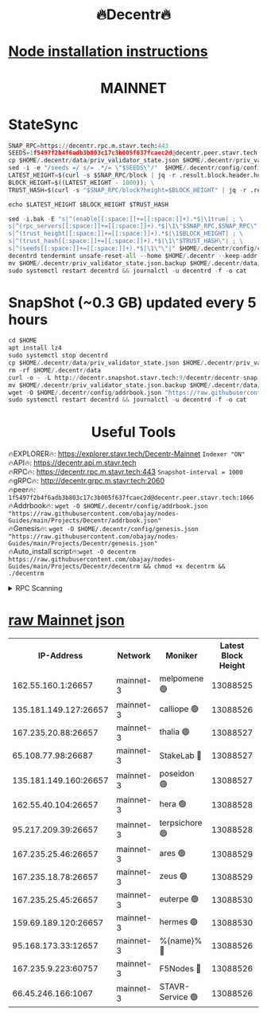 <h1 align="center"> 🔥Decentr🔥</h1>

[Node installation instructions](https://github.com/obajay/nodes-Guides/tree/main/Projects/Decentr)
=
<h1 align="center"> MAINNET</h1>

# StateSync
```python
SNAP_RPC=https://decentr.rpc.m.stavr.tech:443
SEEDS=1f5497f2b4f6adb3b803c17c3b005f637fcaec2d@decentr.peer.stavr.tech:1066
cp $HOME/.decentr/data/priv_validator_state.json $HOME/.decentr/priv_validator_state.json.backup
sed -i -e "/seeds =/ s/= .*/= \"$SEEDS\"/"  $HOME/.decentr/config/config.toml
LATEST_HEIGHT=$(curl -s $SNAP_RPC/block | jq -r .result.block.header.height); \
BLOCK_HEIGHT=$((LATEST_HEIGHT - 1000)); \
TRUST_HASH=$(curl -s "$SNAP_RPC/block?height=$BLOCK_HEIGHT" | jq -r .result.block_id.hash)

echo $LATEST_HEIGHT $BLOCK_HEIGHT $TRUST_HASH

sed -i.bak -E "s|^(enable[[:space:]]+=[[:space:]]+).*$|\1true| ; \
s|^(rpc_servers[[:space:]]+=[[:space:]]+).*$|\1\"$SNAP_RPC,$SNAP_RPC\"| ; \
s|^(trust_height[[:space:]]+=[[:space:]]+).*$|\1$BLOCK_HEIGHT| ; \
s|^(trust_hash[[:space:]]+=[[:space:]]+).*$|\1\"$TRUST_HASH\"| ; \
s|^(seeds[[:space:]]+=[[:space:]]+).*$|\1\"\"|" $HOME/.decentr/config/config.toml
decentrd tendermint unsafe-reset-all --home $HOME/.decentr --keep-addr-book
mv $HOME/.decentr/priv_validator_state.json.backup $HOME/.decentr/data/priv_validator_state.json
sudo systemctl restart decentrd && journalctl -u decentrd -f -o cat
```
# SnapShot (~0.3 GB) updated every 5 hours
```python
cd $HOME
apt install lz4
sudo systemctl stop decentrd
cp $HOME/.decentr/data/priv_validator_state.json $HOME/.decentr/priv_validator_state.json.backup
rm -rf $HOME/.decentr/data
curl -o - -L http://decentr.snapshot.stavr.tech:9/decentr/decentr-snap.tar.lz4 | lz4 -c -d - | tar -x -C $HOME/.decentr --strip-components 2
mv $HOME/.decentr/priv_validator_state.json.backup $HOME/.decentr/data/priv_validator_state.json
wget -O $HOME/.decentr/config/addrbook.json "https://raw.githubusercontent.com/obajay/nodes-Guides/main/Projects/Decentr/addrbook.json"
sudo systemctl restart decentrd && journalctl -u decentrd -f -o cat
```

 <h1 align="center"> Useful Tools</h1>

🔥EXPLORER🔥:     https://explorer.stavr.tech/Decentr-Mainnet        `Indexer "ON"` \
🔥API🔥:          https://decentr.api.m.stavr.tech \
🔥RPC🔥:          https://decentr.rpc.m.stavr.tech:443              `Snapshot-interval = 1000` \
🔥gRPC🔥:         http://decentr.grpc.m.stavr.tech:2060 \
🔥peer🔥:         `1f5497f2b4f6adb3b803c17c3b005f637fcaec2d@decentr.peer.stavr.tech:1066` \
🔥Addrbook🔥:  `wget -O $HOME/.decentr/config/addrbook.json "https://raw.githubusercontent.com/obajay/nodes-Guides/main/Projects/Decentr/addrbook.json"` \
🔥Genesis🔥:  `wget -O $HOME/.decentr/config/genesis.json "https://raw.githubusercontent.com/obajay/nodes-Guides/main/Projects/Decentr/genesis.json"` \
🔥Auto_install script🔥:`wget -O decentrm https://raw.githubusercontent.com/obajay/nodes-Guides/main/Projects/Decentr/decentrm && chmod +x decentrm && ./decentrm`

<details>
<summary>RPC Scanning</summary>

<h2 align="center"> We scan nodes in real time every 4 hours. And we provide the final result of RPC endpoints.
We cannot influence the operation of these nodes in any way. </h2>


```python
If Voting Power is higher than 0 --> then the Node is a validator of the network and may be subject to attack and be a potential threat to the chain.
```
```python
We marked such validators with a red symbol
```

</details>

[raw Mainnet json](https://rpc-check.decentrm.stavr.tech/decentrm/rpc-decentrm-result.json)
=



<table><tr><th>IP-Address</th><th>Network</th><th>Moniker</th><th>Latest Block Height</th><th>Earliest Block Height</th><th>Catching Up</th><th>Tx Index</th><th>Voting Power</th><th>Scan Time</th></tr><tr><td>162.55.160.1:26657</td><td>mainnet-3</td><td>melpomene 🟢</td><td>13088525</td><td>1688950</td><td>False</td><td>on</td><td>0</td><td>2024-02-28T03:48:11.165703244UTC</td></tr><tr><td>135.181.149.127:26657</td><td>mainnet-3</td><td>calliope 🟢</td><td>13088526</td><td>1688950</td><td>False</td><td>on</td><td>0</td><td>2024-02-28T03:48:13.545591513UTC</td></tr><tr><td>167.235.20.88:26657</td><td>mainnet-3</td><td>thalia 🟢</td><td>13088527</td><td>1688950</td><td>False</td><td>on</td><td>0</td><td>2024-02-28T03:48:19.170997878UTC</td></tr><tr><td>65.108.77.98:26687</td><td>mainnet-3</td><td>StakeLab 🔴</td><td>13088527</td><td>1688950</td><td>False</td><td>on</td><td>5593343</td><td>2024-02-28T03:48:19.512846787UTC</td></tr><tr><td>135.181.149.160:26657</td><td>mainnet-3</td><td>poseidon 🟢</td><td>13088527</td><td>1688950</td><td>False</td><td>on</td><td>0</td><td>2024-02-28T03:48:22.146036454UTC</td></tr><tr><td>162.55.40.104:26657</td><td>mainnet-3</td><td>hera 🟢</td><td>13088528</td><td>1688950</td><td>False</td><td>on</td><td>0</td><td>2024-02-28T03:48:24.422195100UTC</td></tr><tr><td>95.217.209.39:26657</td><td>mainnet-3</td><td>terpsichore 🟢</td><td>13088528</td><td>1688950</td><td>False</td><td>on</td><td>0</td><td>2024-02-28T03:48:28.803518428UTC</td></tr><tr><td>167.235.25.46:26657</td><td>mainnet-3</td><td>ares 🟢</td><td>13088529</td><td>1688950</td><td>False</td><td>on</td><td>0</td><td>2024-02-28T03:48:33.108892094UTC</td></tr><tr><td>167.235.18.78:26657</td><td>mainnet-3</td><td>zeus 🟢</td><td>13088529</td><td>1688950</td><td>False</td><td>on</td><td>0</td><td>2024-02-28T03:48:35.385470631UTC</td></tr><tr><td>167.235.25.45:26657</td><td>mainnet-3</td><td>euterpe 🟢</td><td>13088530</td><td>1688950</td><td>False</td><td>on</td><td>0</td><td>2024-02-28T03:48:37.650918282UTC</td></tr><tr><td>159.69.189.120:26657</td><td>mainnet-3</td><td>hermes 🟢</td><td>13088530</td><td>1688950</td><td>False</td><td>on</td><td>0</td><td>2024-02-28T03:48:39.928017443UTC</td></tr><tr><td>95.168.173.33:12657</td><td>mainnet-3</td><td>%{name}% 🔴</td><td>13088526</td><td>8964001</td><td>False</td><td>on</td><td>4264661</td><td>2024-02-28T03:48:14.668290714UTC</td></tr><tr><td>167.235.9.223:60757</td><td>mainnet-3</td><td>F5Nodes 🔴</td><td>13088526</td><td>12380001</td><td>False</td><td>off</td><td>562</td><td>2024-02-28T03:48:14.889285744UTC</td></tr><tr><td>66.45.246.166:1067</td><td>mainnet-3</td><td>STAVR-Service 🟢</td><td>13088526</td><td>13086001</td><td>False</td><td>on</td><td>0</td><td>2024-02-28T03:48:14.111723899UTC</td></tr></table>
